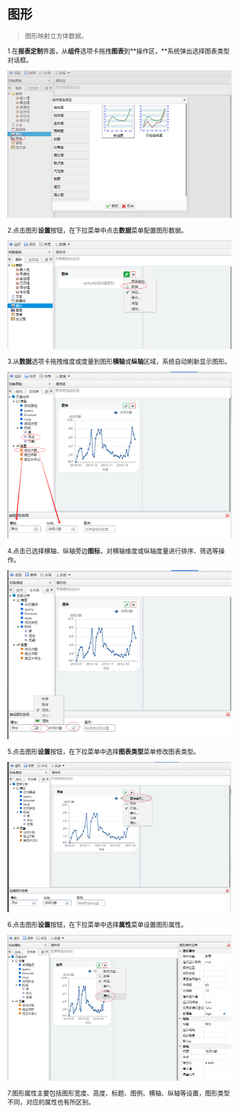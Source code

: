 # 图形

> 图形映射立方体数据。

1.在**报表定制**界面，从**组件**选项卡拖拽**图表**到**操作区，**系统弹出选择图表类型对话框。

![](/assets/importn94.png)

2.点击图形**设置**按钮，在下拉菜单中点击**数据**菜单配置图形数据。

![](/assets/importn95.png)

3.从**数据**选项卡拖拽维度或度量到图形**横轴**或**纵轴**区域，系统自动刷新显示图形。

![](/assets/importn96.png)

4.点击已选择横轴、纵轴旁边**图标**，对横轴维度或纵轴度量进行排序、筛选等操作。

![](/assets/importn97.png)

5.点击图形**设置**按钮，在下拉菜单中选择**图表类型**菜单修改图表类型。

![](/assets/importn98.png)

6.点击图形**设置**按钮，在下拉菜单中选择**属性**菜单设置图形属性。

![](/assets/importn99.png)

7.图形属性主要包括图形宽度、高度、标题、图例、横轴、纵轴等设置，图形类型不同，对应的属性也有所区别。

